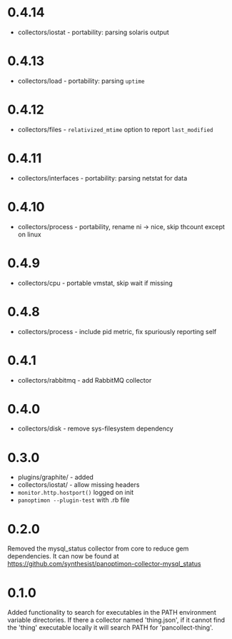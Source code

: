 # 0.4.14

* collectors/iostat - portability: parsing solaris output

# 0.4.13

* collectors/load - portability: parsing `uptime`

# 0.4.12

* collectors/files - `relativized_mtime` option to report `last_modified`

# 0.4.11

* collectors/interfaces - portability: parsing netstat for data

# 0.4.10

* collectors/process - portability, rename ni -> nice, skip thcount
  except on linux

# 0.4.9

* collectors/cpu - portable vmstat, skip wait if missing

# 0.4.8

* collectors/process - include pid metric, fix spuriously reporting self

# 0.4.1

* collectors/rabbitmq - add RabbitMQ collector

# 0.4.0

* collectors/disk - remove sys-filesystem dependency

# 0.3.0

* plugins/graphite/ - added
* collectors/iostat/ - allow missing headers
* `monitor.http.hostport()` logged on init
* `panoptimon --plugin-test` with .rb file

# 0.2.0

Removed the mysql_status collector from core to reduce gem dependencies.
It can now be found at https://github.com/synthesist/panoptimon-collector-mysql_status

# 0.1.0

Added functionality to search for executables in the PATH environment variable directories.
If there a collector named 'thing.json', if it cannot find the 'thing' executable locally
it will search PATH for 'pancollect-thing'.
